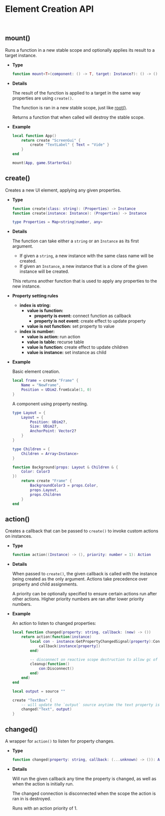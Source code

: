# Element Creation API

<br/>

## mount()

Runs a function in a new stable scope and optionally applies its result to a
target instance.

- **Type**
  
    ```lua
    function mount<T>(component: () -> T, target: Instance?): () -> ()
    ```

- **Details**

    The result of the function is applied to a target in the same way
    properties are using `create()`.

    The function is ran in a new stable scope, just like
    [root()](reactivity-core.md#root).

    Returns a function that when called will destroy the stable scope.

- **Example**

    ```lua
    local function App()
        return create "ScreenGui" {
            create "TextLabel" { Text = "Vide" }
        }
    end

    mount(App, game.StarterGui)
    ```

## create()

Creates a new UI element, applying any given properties.

- **Type**

    ```lua
    function create(class: string): (Properties) -> Instance
    function create(instance: Instance): (Properties) -> Instance

    type Properties = Map<string|number, any>
    ```

- **Details**

    The function can take either a `string` or an `Instance` as its first argument.

    - If given a `string`, a new instance with the same class name will be created.
    - If given an `Instance`, a new instance that is a clone of the given instance
    will be created.

    This returns another function that is used to apply any properties to the new
    instance.

- **Property setting rules**

    - **index is string:**
      - **value is function:**
        - **property is event:** connect function as callback
        - **property is not event:** create effect to update property
      - **value is not function:** set property to value
    - **index is number:**
      - **value is action:** run action
      - **value is table:** recurse table
      - **value is function:** create effect to update children
      - **value is instance:** set instance as child

- **Example**

    Basic element creation.

    ```lua
    local frame = create "Frame" {
        Name = "NewFrame",
        Position = UDim2.fromScale(1, 0)
    }
    ```

    A component using property nesting.

    ```lua
    type Layout = {
        Layout = {
            Position: UDim2?,
            Size: UDim2?,
            AnchorPoint: Vector2?
        }
    }

    type Children = {
        Children = Array<Instance>
    }

    function Background(props: Layout & Children & {
        Color: Color3
    })
        return create "Frame" {
            BackgroundColor3 = props.Color,
            props.Layout,
            props.Children
        }
    end
    ```

## action()

Creates a callback that can be passed to `create()` to invoke custom actions on
instances.

- **Type**

    ```lua
    function action((Instance) -> (), priority: number = 1): Action
    ```

- **Details**

    When passed to `create()`, the given callback is called with the instance
    being created as the only argument. Actions take precedence over property
    and child assignments.

    A priority can be optionally specified to ensure certain actions run after
    other actions. Higher priority numbers are ran after lower priority numbers.

- **Example**

    An action to listen to changed properties:

    ```lua
    local function changed(property: string, callback: (new) -> ())
        return action(function(instance)
            local con - instance:GetPropertyChangedSignal(property):Connect(function()
                callback(instance[property])
            end)

            -- disconnect on reactive scope destruction to allow gc of instance
            cleanup(function()
                con:Disconnect()
            end)
        end)
    end

    local output = source ""

    create "TextBox" {
        -- will update the `output` source anytime the text property is changed
        changed("Text", output)
    }
    ```

## changed()

A wrapper for `action()` to listen for property changes.

- **Type**

    ```lua
    function changed(property: string, callback: (...unknown) -> ()): Action
    ```

- **Details**

    Will run the given callback any time the property is changed, as well as
    when the action is initially run.

    The changed connection is disconnected when the scope the action is ran in
    is destroyed.

    Runs with an action priority of 1.
